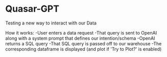 # Quasar-GPT
Testing a new way to interact with our Data

How it works:
-User enters a data request
-That query is sent to OpenAI along with a system prompt that defines our intention/schema
-OpenAI returns a SQL query
-That SQL query is passed off to our warehouse
-The corresponding dataframe is displayed (and plot if 'Try to Plot?' is enabled)
